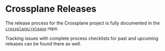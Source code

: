 # Crossplane Releases

The release process for the Crossplane project is fully documented in the
[`crossplane/release`] repo.

Tracking issues with complete process checklists
for past and upcoming releases can be found there as well.

<!-- Named links -->
[`crossplane/release`]: https://github.com/crossplane/release
